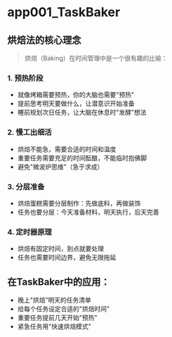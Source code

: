 # app001_TaskBaker

## 烘焙法的核心理念

> 烘焙（Baking）在时间管理中是一个很有趣的比喻：

### 1. 预热阶段

* 就像烤箱需要预热，你的大脑也需要"预热"
* 提前思考明天要做什么，让潜意识开始准备
* 睡前规划次日任务，让大脑在休息时"发酵"想法

### 2. 慢工出细活

* 烘焙不能急，需要合适的时间和温度
* 重要任务需要充足的时间酝酿，不能临时抱佛脚
* 避免"微波炉思维"（急于求成）

### 3. 分层准备

* 烘焙蛋糕需要分层制作：先做底料，再做装饰
* 任务也要分层：今天准备材料，明天执行，后天完善

### 4. 定时器原理

* 烘焙有固定时间，到点就要处理
* 任务也需要时间边界，避免无限拖延

## 在TaskBaker中的应用：

* 晚上"烘焙"明天的任务清单
* 给每个任务设定合适的"烘焙时间"
* 重要任务提前几天开始"预热"
* 紧急任务用"快速烘焙模式"